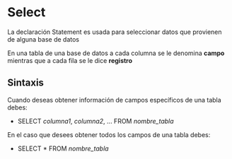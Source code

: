# Select

La declaración Statement es usada para seleccionar datos que provienen de alguna base de datos

En una tabla de una base de datos a cada columna se le denomina **campo** mientras que a cada fila se le dice **registro**

## Sintaxis

Cuando deseas obtener información de campos específicos de una tabla debes:

- SELECT _columna1_, _columna2_, ... FROM *_nombre_tabla_*

En el caso que desees obtener todos los campos de una tabla debes:

- SELECT * FROM *nombre_tabla*
